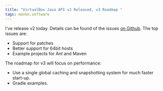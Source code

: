 ```yaml
---
title: "VirtualBox Java API v2 Released, v3 Roadmap "
tags: maven,software
---
```

I've release v2 today. Details can be found of the issues <a href="https://github.com/alexec/maven-vbox-plugin/issues?milestone=2&state=closed">on Github</a>. The top issues are:

<ul>
<li>Support for patches</li>
<li>Better support for 64bit hosts</li>
<li>Example projects for Ant and Maven</li>
</ul>

The roadmap for v3 will focus on performance:

<ul>
<li>Use a single global caching and snapshotting system for much faster start-up.</li>
<li>Gradle examples.</li>
</ul>
